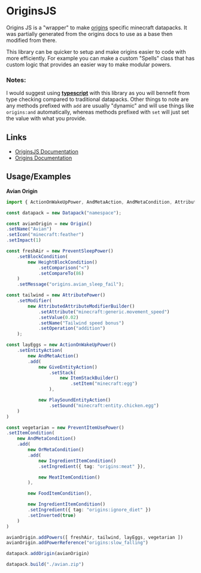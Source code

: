 # OriginsJS
Origins JS is a "wrapper" to make [origins](https://www.curseforge.com/minecraft/mc-mods/origins) specific minecraft datapacks. It was partially generated from the origins docs to use as a base then modified from there.

This library can be quicker to setup and make origins easier to code with more efficiently. For example you can make a custom "Spells" class that has custom logic that provides an easier way to make modular powers.

### Notes:
I would suggest using [**typescript**](https://www.typescriptlang.org/) with this library as you will bennefit from type checking compared to traditional datapacks.
Other things to note are any methods prefixed with `add` are usually "dynamic" and will use things like `origins:and` automatically, whereas methods prefixed with `set` will just set the value with what you provide.
## Links

 - [OriginsJS Documentation](#)
 - [Origins Documentation](https://origins.readthedocs.io/en/latest/)


## Usage/Examples
**Avian Origin**
```ts
import { ActionOnWakeUpPower, AndMetaAction, AndMetaCondition, AttributePower, AttributedAttributeModifierBuilder, Datapack, FoodItemCondition, GiveEntityAction, HeightBlockCondition, IngredientItemCondition, ItemStackBuilder, MeatItemCondition, OrMetaCondition, Origin, PlaySoundEntityAction, PreventItemUsePower, PreventSleepPower } from "originsjs";

const datapack = new Datapack("namespace");

const avianOrigin = new Origin()
.setName("Avian")
.setIcon("minecraft:feather")
.setImpact(1)

const freshAir = new PreventSleepPower()
    .setBlockCondition(
        new HeightBlockCondition()
            .setComparison("<")
            .setCompareTo(86)
    )
    .setMessage("origins.avian_sleep_fail");

const tailwind = new AttributePower()
    .setModifier(
        new AttributedAttributeModifierBuilder()
            .setAttribute("minecraft:generic.movement_speed")
            .setValue(0.02)
            .setName("Tailwind speed bonus")
            .setOperation("addition")
    );

const layEggs = new ActionOnWakeUpPower()
    .setEntityAction(
        new AndMetaAction()
        .add(
            new GiveEntityAction()
                .setStack(
                    new ItemStackBuilder()
                        .setItem("minecraft:egg")
                ),

            new PlaySoundEntityAction()
                .setSound("minecraft:entity.chicken.egg")
    )
)

const vegetarian = new PreventItemUsePower()
.setItemCondition(
    new AndMetaCondition()
    .add(
        new OrMetaCondition()
        .add(
            new IngredientItemCondition()
            .setIngredient({ tag: "origins:meat" }),

            new MeatItemCondition()
        ),

        new FoodItemCondition(),

        new IngredientItemCondition()
        .setIngredient({ tag: "origins:ignore_diet" })
        .setInverted(true)
    )
)

avianOrigin.addPowers([ freshAir, tailwind, layEggs, vegetarian ])
avianOrigin.addPowerReference("origins:slow_falling")

datapack.addOrigin(avianOrigin)

datapack.build("./avian.zip")
```

